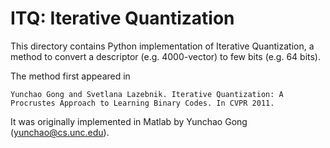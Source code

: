 ITQ: Iterative Quantization
===========================

This directory contains Python implementation of Iterative Quantization, a method to convert a descriptor (e.g. 4000-vector) to few bits (e.g. 64 bits).

The method first appeared in
```
Yunchao Gong and Svetlana Lazebnik. Iterative Quantization: A Procrustes Approach to Learning Binary Codes. In CVPR 2011.
```
It was originally implemented in Matlab by Yunchao Gong (yunchao@cs.unc.edu).
